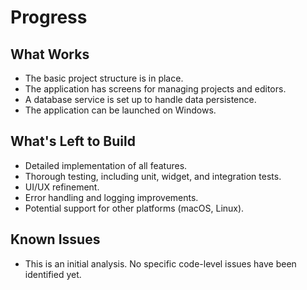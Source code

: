 # Progress

## What Works

- The basic project structure is in place.
- The application has screens for managing projects and editors.
- A database service is set up to handle data persistence.
- The application can be launched on Windows.

## What's Left to Build

- Detailed implementation of all features.
- Thorough testing, including unit, widget, and integration tests.
- UI/UX refinement.
- Error handling and logging improvements.
- Potential support for other platforms (macOS, Linux).

## Known Issues

- This is an initial analysis. No specific code-level issues have been identified yet.
